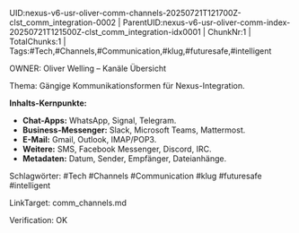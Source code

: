 UID:nexus-v6-usr-oliver-comm-channels-20250721T121700Z-clst_comm_integration-0002 | ParentUID:nexus-v6-usr-oliver-comm-index-20250721T121500Z-clst_comm_integration-idx0001 | ChunkNr:1 | TotalChunks:1 | Tags:#Tech,#Channels,#Communication,#klug,#futuresafe,#intelligent

OWNER: Oliver Welling – Kanäle Übersicht

Thema: Gängige Kommunikationsformen für Nexus-Integration.

**Inhalts-Kernpunkte:**  
- **Chat-Apps:** WhatsApp, Signal, Telegram.  
- **Business-Messenger:** Slack, Microsoft Teams, Mattermost.  
- **E-Mail:** Gmail, Outlook, IMAP/POP3.  
- **Weitere:** SMS, Facebook Messenger, Discord, IRC.  
- **Metadaten:** Datum, Sender, Empfänger, Dateianhänge.

Schlagwörter: #Tech #Channels #Communication #klug #futuresafe #intelligent

LinkTarget: comm_channels.md

Verification: OK
